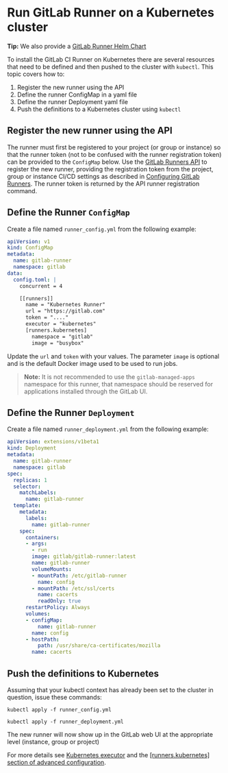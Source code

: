 # Run GitLab Runner on a Kubernetes cluster

**Tip:**
We also provide a [GitLab Runner Helm Chart](https://docs.gitlab.com/ce/install/kubernetes/gitlab_runner_chart.html)

To install the GitLab CI Runner on Kubernetes there are several resources that need to be defined and then pushed to the cluster with `kubectl`.  This topic covers how to:
1. Register the new runner using the API
1. Define the runner ConfigMap in a yaml file
1. Define the runner Deployment yaml file
1. Push the definitions to a Kubernetes cluster using `kubectl`


## Register the new runner using the API
The runner must first be registered to your project (or group or instance) so that the runner token
(not to be confused with the runner registration token) can be provided to the `ConfigMap` below.
Use the [GitLab Runners API](https://docs.gitlab.com/ee/api/runners.html#register-a-new-runner) to register
the new runner, providing the registration token from the project, group or instance CI/CD settings as described in
[Configuring GitLab Runners](https://docs.gitlab.com/ee/ci/runners/README.html).  The runner token is returned
by the API runner registration command.


## Define the Runner `ConfigMap`

Create a file named `runner_config.yml` from the following example:

```yaml
apiVersion: v1
kind: ConfigMap
metadata:
  name: gitlab-runner
  namespace: gitlab
data:
  config.toml: |
    concurrent = 4

    [[runners]]
      name = "Kubernetes Runner"
      url = "https://gitlab.com"
      token = "...."
      executor = "kubernetes"
      [runners.kubernetes]
        namespace = "gitlab"
        image = "busybox"
```

Update the `url` and `token` with your values.  The parameter `image` is optional and is the default Docker image used to be used to run jobs.  

>**Note:**
>It is not recommended to use the `gitlab-managed-apps` namespace for this runner, that namespace should be reserved for applications installed through the GitLab UI.


## Define the Runner `Deployment`

Create a file named `runner_deployment.yml` from the following example:

```yaml
apiVersion: extensions/v1beta1
kind: Deployment
metadata:
  name: gitlab-runner
  namespace: gitlab
spec:
  replicas: 1
  selector:
    matchLabels:
      name: gitlab-runner
  template:
    metadata:
      labels:
        name: gitlab-runner
    spec:
      containers:
      - args:
        - run
        image: gitlab/gitlab-runner:latest
        name: gitlab-runner
        volumeMounts:
        - mountPath: /etc/gitlab-runner
          name: config
        - mountPath: /etc/ssl/certs
          name: cacerts
          readOnly: true
      restartPolicy: Always
      volumes:
      - configMap:
          name: gitlab-runner
        name: config
      - hostPath:
          path: /usr/share/ca-certificates/mozilla
        name: cacerts
```

## Push the definitions to Kubernetes

Assuming that your kubectl context has already been set to the cluster in question, issue these commands:

`kubectl apply -f runner_config.yml`

`kubectl apply -f runner_deployment.yml`

The new runner will now show up in the GitLab web UI at the appropriate level (instance, group or project)

For more details see [Kubernetes executor](../executors/kubernetes.md)
and the [[runners.kubernetes] section of advanced configuration](../configuration/advanced-configuration.md#the-runners-kubernetes-section).